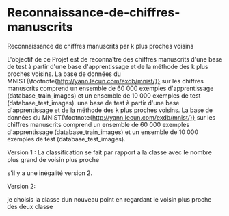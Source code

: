 # Reconnaissance-de-chiffres-manuscrits
Reconnaissance de chiffres manuscrits par k plus proches voisins

L'objectif de ce Projet est de reconnaître des chiffres manuscrits d'une base de test à partir d'une base d'apprentissage et de la méthode des k plus proches voisins. La base de données du MNIST{\footnote{http://yann.lecun.com/exdb/mnist/}} sur les chiffres manuscrits comprend un ensemble de 60 000 exemples d'apprentissage (database_train_images) et un ensemble de 10 000 exemples de test (database_test_images). une base de test à partir d'une base d'apprentissage et de la méthode des k plus proches voisins. La base de données du MNIST{\footnote{http://yann.lecun.com/exdb/mnist/}} sur les chiffres manuscrits comprend un ensemble de 60 000 exemples d'apprentissage (database_train_images) et un ensemble de 10 000 exemples de test (database_test_images).


Version 1 :
La classification se fait par rapport a la classe avec le nombre plus grand de voisin plus proche 

s'il y a une inégalité version 2.

Version 2:

je choisis la classe dun nouveau point en regardant le voisin plus proche des deux classe
